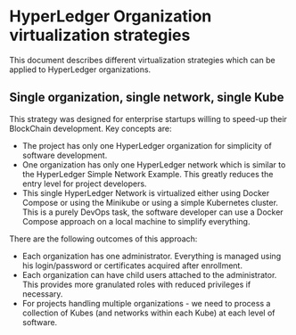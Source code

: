 # HyperLedger Organization virtualization strategies
This document describes different virtualization strategies which can be applied to HyperLedger organizations.

## Single organization, single network, single Kube
This strategy was designed for enterprise startups willing to speed-up their BlockChain development.
Key concepts are:

- The project has only one HyperLedger organization for simplicity of software development.
- One organization has only one HyperLedger network which is similar to the HyperLedger Simple Network Example. 
This greatly reduces the entry level for project developers.
- This single HyperLedger Network is virtualized either using Docker Compose or using the Minikube or using a simple Kubernetes cluster. 
This is a purely DevOps task, the software developer can use a Docker Compose approach on a local machine to simplify everything.

There are the following outcomes of this approach:
- Each organization has one administrator. Everything is managed using his login/password or certificates acquired after enrollment.
- Each organization can have child users attached to the administrator. This provides more granulated roles with reduced privileges if necessary.
- For projects handling multiple organizations - we need to process a collection of Kubes (and networks within each Kube) at each level of software.
